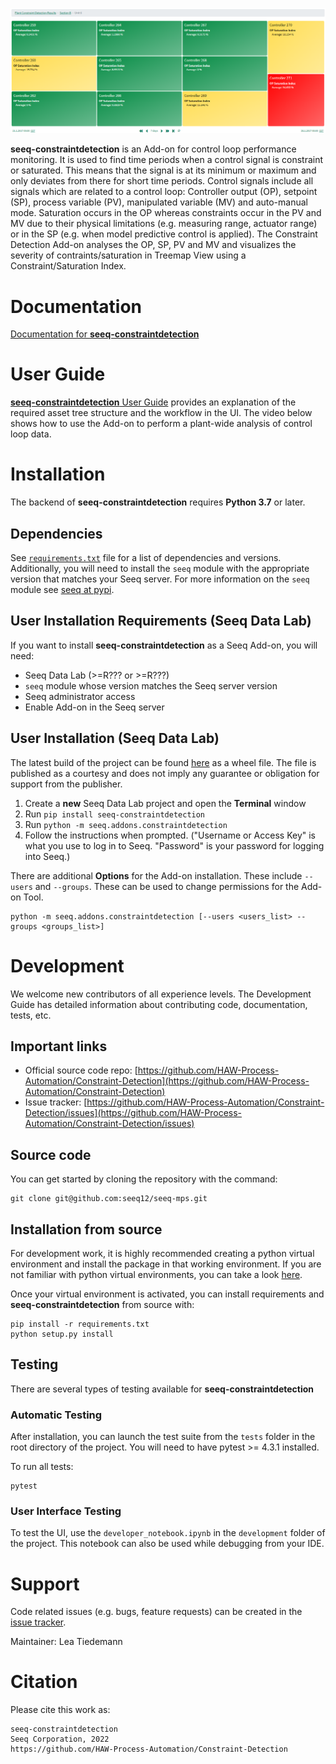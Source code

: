 ![Treemap](./treemap_use_case_1.png)

**seeq-constraintdetection** is an Add-on for control loop performance monitoring. It is used to find time periods when a control signal is constraint or saturated. This means that the signal is at its minimum or maximum and only 
deviates from there for short time periods. Control signals include all signals which are related to a control loop: Controller output (OP), setpoint (SP), process variable (PV), manipulated variable (MV) and auto-manual mode. 
Saturation occurs in the OP whereas constraints occur in the PV and MV due to their physical limitations (e.g. measuring range, actuator range) or in the SP (e.g. when model predictive control is applied). The Constraint Detection 
Add-on analyses the OP, SP, PV and MV and visualizes the severity of contraints/saturation in Treemap View using a Constraint/Saturation Index.

# Documentation
[Documentation for **seeq-constraintdetection**](https://haw-process-automation.github.io/Constraint-Detection/index.html)

# User Guide
[**seeq-constraintdetection** User Guide](https://haw-process-automation.github.io/Constraint-Detection/userguide.html) provides an explanation of the required asset tree structure and the workflow in the UI. The video below shows how to use the Add-on to perform a plant-wide analysis of control loop data.

# Installation
The backend of **seeq-constraintdetection** requires **Python 3.7** or later.

## Dependencies
See [`requirements.txt`](https://github.com/HAW-Process-Automation/Constraint-Detection/blob/main/requirements.txt) file for a list of dependencies and versions. Additionally, you will need to install the `seeq` module with the appropriate version that matches your Seeq server. For more information on the `seeq` module see [seeq at pypi](https://pypi.org/project/seeq/).

## User Installation Requirements (Seeq Data Lab)
If you want to install **seeq-constraintdetection** as a Seeq Add-on, you will need:

* Seeq Data Lab (>=R??? or >=R???)
* `seeq` module whose version matches the Seeq server version
* Seeq administrator access
* Enable Add-on in the Seeq server

## User Installation (Seeq Data Lab)
The latest build of the project can be found [here](https://pypi.org) as a wheel file. The file is published as a courtesy and does not imply any guarantee or obligation for support from the publisher.

1. Create a **new** Seeq Data Lab project and open the **Terminal** window
2. Run `pip install seeq-constraintdetection`
3. Run `python -m seeq.addons.constraintdetection`
4. Follow the instructions when prompted. ("Username or Access Key" is what you use to log in to Seeq. "Password" is your password for logging into Seeq.)

There are additional **Options** for the Add-on installation. These include `--users` and `--groups`. These can be used to change permissions for the Add-on Tool.
```
python -m seeq.addons.constraintdetection [--users <users_list> --groups <groups_list>]
```
# Development
We welcome new contributors of all experience levels. The Development Guide has detailed information about contributing code, documentation, tests, etc.

## Important links

* Official source code repo: [https://github.com/HAW-Process-Automation/Constraint-Detection](https://github.com/HAW-Process-Automation/Constraint-Detection)
* Issue tracker: [https://github.com/HAW-Process-Automation/Constraint-Detection/issues](https://github.com/HAW-Process-Automation/Constraint-Detection/issues)

## Source code
You can get started by cloning the repository with the command: 
```
git clone git@github.com:seeq12/seeq-mps.git
```

## Installation from source
For development work, it is highly recommended creating a python virtual environment and install the package in that working environment. If you are not familiar with python virtual environments, you can take a look [here](https://docs.python.org/3.8/tutorial/venv.html).

Once your virtual environment is activated, you can install requirements and **seeq-constraintdetection** from source with:
```
pip install -r requirements.txt
python setup.py install
```

## Testing
There are several types of testing available for **seeq-constraintdetection**

### Automatic Testing
After installation, you can launch the test suite from the `tests` folder in the root directory of the project. You will need to have pytest >= 4.3.1 installed.

To run all tests:
```
pytest
```

### User Interface Testing
To test the UI, use the `developer_notebook.ipynb` in the `development` folder of the project. This notebook can also be used while debugging from your IDE.

# Support

Code related issues (e.g. bugs, feature requests) can be created in the [issue tracker](https://github.com/HAW-Process-Automation/Constraint-Detection/issues).


Maintainer: Lea Tiedemann

# Citation

Please cite this work as:
```
seeq-constraintdetection
Seeq Corporation, 2022
https://github.com/HAW-Process-Automation/Constraint-Detection
```